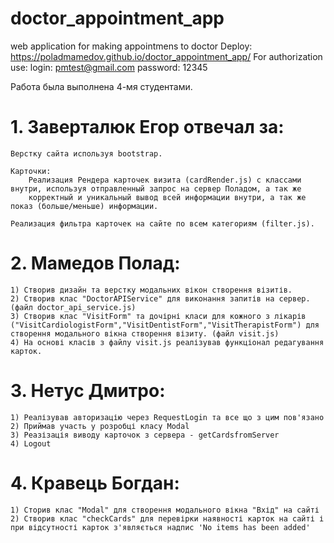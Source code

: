 # doctor_appointment_app
web application for making appointmens to doctor
Deploy: https://poladmamedov.github.io/doctor_appointment_app/
For authorization use:
    login: pmtest@gmail.com
    password: 12345

Работа была выполнена 4-мя студентами.

# 1. Заверталюк Егор отвечал за:
    Верстку сайта используя bootstrap.

    Карточки:
        Реализация Рендера карточек визита (cardRender.js) с классами внутри, используя отправленный запрос на сервер Поладом, а так же
        корректный и уникальный вывод всей информации внутри, а так же показ (больше/меньше) информации.

    Реализация фильтра карточек на сайте по всем категориям (filter.js).

# 2. Мамедов Полад: 
    1) Створив дизайн та верстку модальних вікон створення візитів.
    2) Створив клас "DoctorAPIService" для виконання запитів на сервер. (файл doctor_api_service.js)
    3) Створив клас "VisitForm" та дочірні класи для кожного з лікарів ("VisitCardiologistForm","VisitDentistForm","VisitTherapistForm") для створення модального вікна створення візиту. (файл visit.js)
    4) На основі класів з файлу visit.js реалізував функціонал редагування карток.

# 3. Нетус Дмитро:
    1) Реалізував авторизацію через RequestLogin та все що з цим пов'язано
    2) Приймав участь у розробці класу Modal
    3) Реазізація виводу карточок з сервера - getCardsfromServer
    4) Logout

# 4. Кравець Богдан:
    1) Сторив клас "Modal" для створення модального вікна "Вхід" на сайті
    2) Створив клас "checkCards" для перевірки наявності карток на сайті і при відсутності карток з'являється надпис 'No items has been added'
